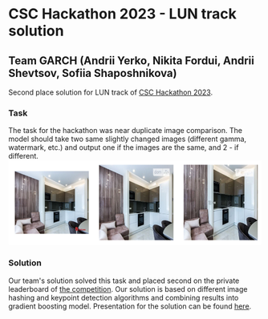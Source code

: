 # CSC Hackathon 2023 - LUN track solution
## Team GARCH (Andrii Yerko, Nikita Fordui, Andrii Shevtsov, Sofiia Shaposhnikova)
Second place solution for LUN track of [CSC Hackathon 2023](https://csc23.hackathon.expert/).
### Task
The task for the hackathon was near duplicate image comparison. The model should take two same slightly changed images (different gamma, watermark, etc.) and output one if the images are the same, and 2 - if different.
![img1.png](./img1.png)
### Solution
Our team's solution solved this task and placed second on the private leaderboard of [the competition](https://www.kaggle.com/competitions/copy-of-csc-hackathon-2023-lunua-task-2). Our solution is based on different image hashing and keypoint detection algorithms and combining results into gradient boosting model.
Presentation for the solution can be found [here](./presentation.pdf).
